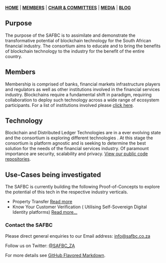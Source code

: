 [**HOME**](https://springblock.github.io/website/) | [**MEMBERS**](https://springblock.github.io/website/members/) | [**CHAIR & COMMITTEES**](https://springblock.github.io/website/committees/) | [**MEDIA**](https://springblock.github.io/website/media/) | [**BLOG**](https://springblock.github.io/website/blog/)

## Purpose

The purpose of the SAFBC is to assimilate and demonstrate the transformative potential of blockchain technology for the South African financial industry. The consortium aims to educate and to bring the benefits of blockchain technology to the industry for the benefit of the entire country.

## Members

Membership is comprised of banks, financial markets infrastructure players and regulators as well as other institutions involved in the financial services industry. Blockchains require a fundamental shift in paradigm, requiring collaboration to deploy such technology across a wide range of ecosystem participants. 
For a list of institutions involved please [click here](https://springblock.github.io/website/members/).

## Technology

Blockchain and Distributed Ledger Technologies are in a ever evolving state and the consortium is exploring different technologies . At this stage the consortium is platform agnostic and is seeking to determine the best solution for the needs of the financial services industry. Of paramount importance are security, scalability and privacy. 
[View our public code repositories](https://github.com/springblock).

## Use-Cases being investigated

The SAFBC is currently building the following Proof-of-Concepts to explore the potential of this tech in the respective industry verticals.

- Property Transfer [Read more](https://springblock.github.io/website/projects/property/)
- Know Your Customer Verification ( Utilising Self-Sovereign Digital Identity platforms) [Read more...](https://springblock.github.io/website/projects/kyc/)  

### Contact the SAFBC

Please direct general enquiries to our Email address: [info@safbc.co.za](mailto://info@safbc.co.za)

Follow us on Twitter: [@SAFBC_ZA](https://twitter.com/SAFBC_ZA)


For more details see [GitHub Flavored Markdown](https://guides.github.com/features/mastering-markdown/).

